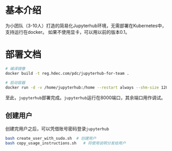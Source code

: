 # 基本介绍

为小团队（3-10人）打造的简易化Jupyterhub环境，无需部署在Kubernetes中，支持运行在docker。
如果不使用显卡，可以用以前的版本0.1。


# 部署文档

``` bash
# 编译镜像
docker build -t reg.hdec.com/pdc/jupyterhub-for-team .
```

```bash
# 启动容器
docker run -d -v /home/jupyterhub:/home --restart always --shm-size 128g -p 8002:8000 -p 8003:22 -p 30000:30000 -p 30001:30001  -p 30002:30002 --gpus all reg.hdec.com/pdc/jupyterhub-for-team
```

至此，`jupyterhub`部署完成。`jupyterhub`运行在8000端口，其余端口用作调试。

## 创建用户

创建完用户之后，可以凭借账号密码登录`jupyterhub`

```bash
bash create_user_with_sudo.sh  # 创建用户
bash copy_usage_instructions.sh   # 将使用说明分发给用户
```

